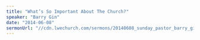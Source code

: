```yaml
---
title: "What’s So Important About The Church?"
speaker: "Barry Gin"
date: "2014-06-08"
sermonUrl: "//cdn.lwechurch.com/sermons/20140608_sunday_pastor_barry_gin_what's_so_important_about_the_church.mp3"
---
```

